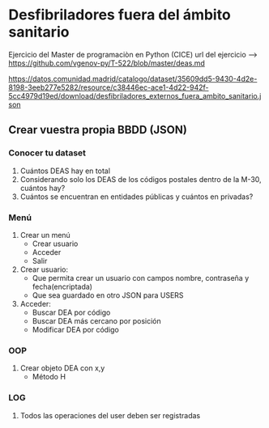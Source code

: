 # Desfibriladores fuera del ámbito sanitario
Ejercicio del Master de programaciòn en Python (CICE)
url del ejercicio --> https://github.com/vgenov-py/T-522/blob/master/deas.md

https://datos.comunidad.madrid/catalogo/dataset/35609dd5-9430-4d2e-8198-3eeb277e5282/resource/c38446ec-ace1-4d22-942f-5cc4979d19ed/download/desfibriladores_externos_fuera_ambito_sanitario.json

## Crear vuestra propia BBDD (JSON)

### Conocer tu dataset

1. Cuántos DEAS hay en total
2. Considerando solo los DEAS de los códigos postales dentro de la M-30, cuántos hay?
3. Cuántos se encuentran en entidades públicas y cuántos en privadas?

### Menú

1. Crear un menú
   - Crear usuario
   - Acceder
   - Salir
2. Crear usuario:
   - Que permita crear un usuario con campos nombre, contraseña y fecha(encriptada)
   - Que sea guardado en otro JSON para USERS
3. Acceder:
   - Buscar DEA por código
   - Buscar DEA más cercano por posición
   - Modificar DEA por código

### OOP

1. Crear objeto DEA con x,y
   - Método H

### LOG

1. Todos las operaciones del user deben ser registradas
